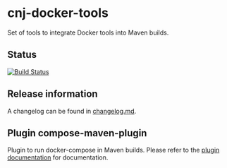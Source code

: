 # cnj-docker-tools

Set of tools to integrate Docker tools into Maven builds.

## Status

[![Build Status](https://drone.cloudtrain.aws.msgoat.eu/api/badges/msgoat/cnj-docker-tools/status.svg)](https://drone.cloudtrain.aws.msgoat.eu/msgoat/cnj-docker-tools)

## Release information

A changelog can be found in [changelog.md](changelog.md).

## Plugin compose-maven-plugin

Plugin to run docker-compose in Maven builds. Please refer to the [plugin documentation](compose-maven-plugin/README.md) for documentation.
